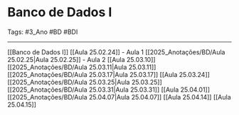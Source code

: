 # Banco de Dados I

Tags:  #3_Ano #BD #BDI

---

[[Banco de Dados I]]
[[Aula 25.02.24]] - Aula 1
[[2025_Anotações/BD/Aula 25.02.25|Aula 25.02.25]] - Aula 2
[[Aula 25.03.10]]
[[2025_Anotações/BD/Aula 25.03.11|Aula 25.03.11]] 
[[2025_Anotações/BD/Aula 25.03.17|Aula 25.03.17]]
[[Aula 25.03.24]]
[[2025_Anotações/BD/Aula 25.03.25|Aula 25.03.25]]
[[2025_Anotações/BD/Aula 25.03.31|Aula 25.03.31]]
[[Aula 25.04.01]]
[[2025_Anotações/BD/Aula 25.04.07|Aula 25.04.07]]
[[Aula 25.04.14]]
[[Aula 25.04.15]]
